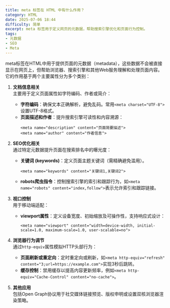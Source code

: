 ```yaml
---
title: meta 标签在 HTML 中有什么作用？
category: HTML
date: 2025-07-06 18:44
difficulty: 简单
excerpt: meta 标签用于定义网页的元数据，帮助搜索引擎优化和页面行为控制。
tags:
- 元数据
- SEO
- Meta
---
```

meta标签在HTML中用于提供页面的元数据（metadata），这些数据不会被直接显示在网页上，但帮助浏览器、搜索引擎和其他Web服务理解和处理页面内容。它的作用基于两个主要属性分为多个类别：  

1. **文档信息相关**  
   主要用于定义页面属性如字符编码、作者或简介：  
   - **字符编码**：确保文本正确解析，避免乱码。常用`<meta charset="UTF-8">`设置UTF-8格式。  
   - **页面描述和作者**：提升搜索引擎可读性和内容溯源：  
     ```
     <meta name="description" content="页面简要描述">
     <meta name="author" content="作者信息">
     ```  

2. **SEO优化相关**  
   通过特定元数据提升页面在搜索排名中的曝光度：  
   - **关键词 (keywords)**：定义页面主题关键词（需精确避免滥用）。  
     ```
     <meta name="keywords" content="关键词1,关键词2">
     ```  
   - **robots爬虫指令**：控制搜索引擎的索引和跟踪行为，如`<meta name="robots" content="index,follow">`表示允许索引和跟踪链接。  

3. **视口控制**  
   用于移动端适配：  
   - **viewport属性**：定义设备宽度、初始缩放及可操作性，支持响应式设计：  
     ```
     <meta name="viewport" content="width=device-width, initial-scale=1.0, maximum-scale=1.0, user-scalable=no">
     ```  

4. **浏览器行为调节**  
   通过`http-equiv`属性模拟HTTP头部行为：  
   - **页面刷新或重定向**：定时重定向或刷新，如`<meta http-equiv="refresh" content="3;url=https://example.com">`实现3秒后跳转。  
   - **缓存控制**：禁用缓存以提高内容更新频率，例如`<meta http-equiv="Cache-Control" content="no-cache">`。  

5. **其他应用**  
   包括Open Graph协议用于社交媒体链接预览、版权申明或设置双核浏览器渲染策略。
